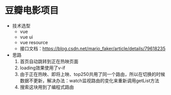 # 豆瓣电影项目
- 技术选型
  + vue
  + vue ui
  + vue resource
  + 接口文档：https://blog.csdn.net/mario_faker/article/details/79618235
- 思路
  1. 首页自动跳转到正在热映页面
  2. loading效果使用了v-if
  3. 由于正在热映、即将上映、top250共用了同一个路由，所以在切换的时候数据不更新，解决办法：watch监视路由的变化来重新调用getList方法
  4. 搜索这块用到了编程式路由